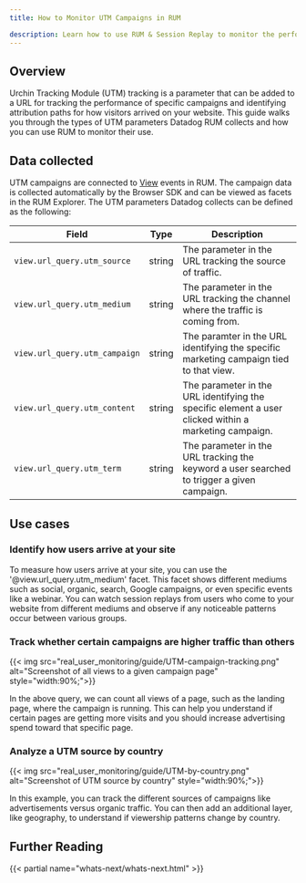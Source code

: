 ```yaml
---
title: How to Monitor UTM Campaigns in RUM

description: Learn how to use RUM & Session Replay to monitor the performance of UTM campaigns.
---
```


## Overview

Urchin Tracking Module (UTM) tracking is a parameter that can be added to a URL for tracking the performance of specific campaigns and identifying attribution paths for how visitors arrived on your website. This guide walks you through the types of UTM parameters Datadog RUM collects and how you can use RUM to monitor their use.

## Data collected

UTM campaigns are connected to [View][1] events in RUM. The campaign data is collected automatically by the Browser SDK and can be viewed as facets in the RUM Explorer. The UTM parameters Datadog collects can be defined as the following:

| Field                | Type   | Description                                                   |
|-------------------------------|--------|---------------------------------------------------------------|
| `view.url_query.utm_source`     | string | The parameter in the URL tracking the source of traffic. |
| `view.url_query.utm_medium`        | string | The parameter in the URL tracking the channel where the traffic is coming from.    |
| `view.url_query.utm_campaign`  | string | The paramter in the URL identifying the specific marketing campaign tied to that view.              |
| `view.url_query.utm_content`  | string | The parameter in the URL identifying the specific element a user clicked within a marketing campaign.           |
| `view.url_query.utm_term` | string | The parameter in the URL tracking the keyword a user searched to trigger a given campaign.             |

## Use cases

### Identify how users arrive at your site

To measure how users arrive at your site, you can use the '@view.url_query.utm_medium' facet. This facet shows different mediums such as social, organic, search, Google campaigns, or even specific events like a webinar. You can watch session replays from users who come to your website from different mediums and observe if any noticeable patterns occur between various groups.

### Track whether certain campaigns are higher traffic than others

{{< img src="real_user_monitoring/guide/UTM-campaign-tracking.png" alt="Screenshot of all views to a given campaign page" style="width:90%;">}}

In the above query, we can count all views of a page, such as the landing page, where the campaign is running. This can help you understand if certain pages are getting more visits and you should increase advertising spend toward that specific page.

### Analyze a UTM source by country

{{< img src="real_user_monitoring/guide/UTM-by-country.png" alt="Screenshot of UTM source by country" style="width:90%;">}}

In this example, you can track the different sources of campaigns like advertisements versus organic traffic. You can then add an additional layer, like geography, to understand if viewership patterns change by country.

## Further Reading

{{< partial name="whats-next/whats-next.html" >}}

[1]: /real_user_monitoring/guide/understanding-the-rum-event-hierarchy/#views
